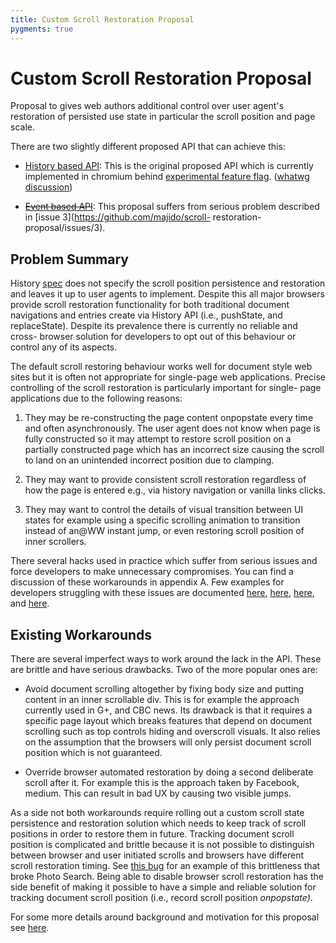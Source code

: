 ```yaml
---
title: Custom Scroll Restoration Proposal
pygments: true
---
```


<head>
  <link rel="stylesheet" href="github-markdown.css">
</head>
<body class="markdown-body">

Custom Scroll Restoration Proposal
==================================

Proposal to gives web authors additional control over user agent's restoration
of persisted use state in particular the scroll position and page scale.

There are two slightly different proposed API that can achieve this:

- [History based API](history-based-api.html): This is the original proposed API
   which is currently implemented in chromium behind [experimental feature
   flag][chromeflag]. ([whatwg discussion][whatwg])

- [~~Event based API~~](event-based-api.html): This proposal suffers from serious
  problem described in [issue 3](https://github.com/majido/scroll-
  restoration-proposal/issues/3).


## Problem Summary

History [spec][spec] does not specify the scroll position persistence and
restoration and leaves it up to user agents to implement. Despite this all major
browsers provide scroll restoration functionality for both traditional document
navigations and entries create via History API (i.e., pushState, and
replaceState). Despite its prevalence there is currently no reliable and cross-
browser solution for developers to opt out of this behaviour or control any of
its aspects.

The default scroll restoring behaviour works well for document style web sites
but it is often not appropriate for single-page web applications. Precise
controlling of the scroll restoration is particularly important for single- page
applications due to the following reasons:

1. They may be re-constructing the page content onpopstate every time and
often asynchronously. The user agent does not know when page is fully
constructed so it may attempt to restore scroll position on a partially
constructed page which has an incorrect size causing the scroll to land on an
unintended incorrect position due to clamping.

2. They may want to provide consistent scroll restoration regardless of how
the page is entered e.g., via history navigation or vanilla links clicks.

3. They may want to control the details of visual transition between UI states
for example using a specific scrolling animation to transition instead of an@WW
instant jump, or even restoring scroll position of inner scrollers.

There several hacks used in practice which suffer from serious issues and force
developers to make unnecessary compromises. You can find a discussion of these
workarounds in appendix A. Few examples for developers struggling with these
issues are documented [here][issue1], [here][issue2], [here][issue3], and
[here][issue4].


## Existing Workarounds

There are several imperfect ways to work around the lack in the API. These are
brittle and have serious drawbacks. Two of the more popular ones are:

* Avoid document scrolling altogether by fixing body size and putting
content in an inner scrollable div. This is for example the approach
currently used in G+, and CBC news. Its drawback is that it requires a
specific page layout which breaks features that depend on document
scrolling such as top controls hiding and overscroll visuals. It also
relies on the assumption that the browsers will only persist document
scroll position which is not guaranteed.

* Override browser automated restoration by doing a second deliberate scroll
after it. For example this is the approach taken by Facebook, medium. This
can result in bad UX by causing two visible jumps.

As a side not both workarounds require rolling out a custom scroll state
persistence and restoration solution which needs to keep track of scroll
positions in order to restore them in future. Tracking document scroll position
is complicated and brittle because it is not possible to distinguish between
browser and user initiated scrolls and browsers have different scroll
restoration timing.  See [this bug][position-tracking-bug] for an example of
this brittleness that broke Photo Search.  Being able to disable browser scroll
restoration has the side benefit of making it possible to  have a simple and
reliable solution for tracking document scroll position (i.e., record scroll
position *onpopstate)*.


For some more details around background and motivation for this proposal 
see [here][background].

[background]: https://docs.google.com/document/d/1Tiu8PjvBtNOAgeh6yrs7bOrXxQcavQLiNtRJ_ToLlVM/edit
[spec]: http://www.w3.org/TR/html51/browsers.html#history
[whatwg]: https://lists.w3.org/Archives/Public/public-whatwg-archive/2015Mar/0070.html
[issue1]: https://bugzilla.mozilla.org/show_bug.cgi?id=679458
[issue2]: https://github.com/rackt/react-router/issues/707
[issue3]: http://andrz.me/blog/scrollx-scroll-why-history
[issue4]: https://aerotwist.com/blog/some-gotchas-that-got-me/#body-scrolling-is-impossible-to-stop

[position-tracking-bug]: https://code.google.com/p/chromium/issues/detail?id=474579
[chromeflag]: chrome://flags/#enable-experimental-web-platform-features

</body>